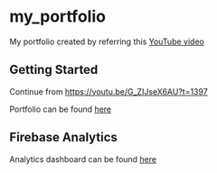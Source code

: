 # my_portfolio

My portfolio created by referring this [YouTube video](https://youtu.be/G_ZIJseX6AU)

## Getting Started

Continue from https://youtu.be/G_ZIJseX6AU?t=1397

Portfolio can be found [here](https://react-native-firebase-5a06a.web.app/)

## Firebase Analytics
Analytics dashboard can be found [here](https://console.firebase.google.com/project/react-native-firebase-5a06a/analytics/app/web:NjZjMTdiZTItODNhZS00ZjVkLTk2NDMtOTE2YzYwN2I5ZTlm/streamview/realtime~2Foverview%3Ffpn%3D607168453417)